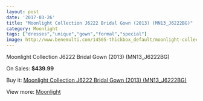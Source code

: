 ```yaml
---
layout: post
date: '2017-03-26'
title: "Moonlight Collection J6222 Bridal Gown (2013) (MN13_J6222BG)"
category: Moonlight
tags: ["dresses","unique","gown","formal","special"]
image: http://www.benemulti.com/14505-thickbox_default/moonlight-collection-j6222-bridal-gown-2013-mn13j6222bg.jpg
---
```

Moonlight Collection J6222 Bridal Gown (2013) (MN13_J6222BG)

On Sales: **$439.99**
<a href="https://www.benemulti.com/en/moonlight/5518-moonlight-collection-j6222-bridal-gown-2013-mn13j6222bg.html"><amp-img layout="responsive" width="600" height="600" src="//www.benemulti.com/14505-thickbox_default/moonlight-collection-j6222-bridal-gown-2013-mn13j6222bg.jpg" alt="Moonlight Collection J6222 Bridal Gown (2013) (MN13_J6222BG) 0" /></a>
<a href="https://www.benemulti.com/en/moonlight/5518-moonlight-collection-j6222-bridal-gown-2013-mn13j6222bg.html"><amp-img layout="responsive" width="600" height="600" src="//www.benemulti.com/14506-thickbox_default/moonlight-collection-j6222-bridal-gown-2013-mn13j6222bg.jpg" alt="Moonlight Collection J6222 Bridal Gown (2013) (MN13_J6222BG) 1" /></a>

Buy it: [Moonlight Collection J6222 Bridal Gown (2013) (MN13_J6222BG)](https://www.benemulti.com/en/moonlight/5518-moonlight-collection-j6222-bridal-gown-2013-mn13j6222bg.html "Moonlight Collection J6222 Bridal Gown (2013) (MN13_J6222BG)")

View more: [Moonlight](https://www.benemulti.com/en/49-moonlight "Moonlight")